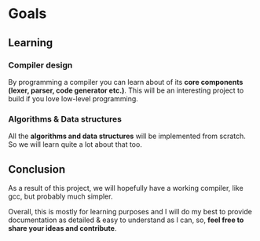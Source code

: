 # Goals

## Learning

### Compiler design
By programming a compiler you can learn about of its  **core components (lexer, parser, code generator etc.)**.
This will be an interesting project to build if you love low-level programming.

### Algorithms & Data structures

All the **algorithms and data structures** will be implemented from scratch. So we will learn quite a lot about that too.


## Conclusion
As a result of this project, we will hopefully have a working compiler, like gcc, but probably much simpler. 

Overall, this is mostly for learning purposes and I will do my best to provide documentation as detailed & easy to understand as I can, so, **feel free to share your ideas and contribute**.

